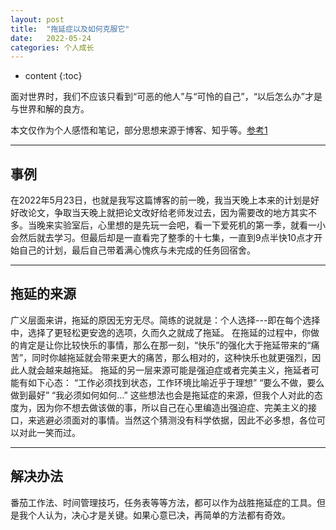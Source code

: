 ```yaml
---
layout: post
title:  "拖延症以及如何克服它"
date:   2022-05-24
categories: 个人成长
---
```

* content
{:toc}

面对世界时，我们不应该只看到“可恶的他人”与“可怜的自己”，“以后怎么办”才是与世界和解的良方。

本文仅作为个人感悟和笔记，部分思想来源于博客、知乎等。[参考1](https://www.zhihu.com/question/20929126/answer/16651099?utm_source=wechat_session&utm_medium=social&utm_oi=591952422420353024&utm_content=group3_Answer&utm_campaign=shareopn)

---
## 事例
在2022年5月23日，也就是我写这篇博客的前一晚，我当天晚上本来的计划是好好改论文，争取当天晚上就把论文改好给老师发过去，因为需要改的地方其实不多。当晚来实验室后，心里想的是先玩一会吧，看一下爱死机的第一季，就看一小会然后就去学习。但最后却是一直看完了整季的十七集，一直到9点半快10点才开始自己的计划，最后自己带着满心愧疚与未完成的任务回宿舍。

---
## 拖延的来源
广义层面来讲，拖延的原因无穷无尽。简练的说就是：个人选择---即在每个选择中，选择了更轻松更安逸的选项，久而久之就成了拖延。
在拖延的过程中，你做的肯定是让你比较快乐的事情，那么在那一刻，“快乐”的强化大于拖延带来的“痛苦”，同时你越拖延就会带来更大的痛苦，那么相对的，这种快乐也就更强烈，因此人就会越来越拖延。
拖延的另一层来源可能是强迫症或者完美主义，拖延者可能有如下心态：
“工作必须找到状态，工作环境比喻近乎于理想”
“要么不做，要么做到最好”
“我必须如何如何...”
这些想法也会是拖延症的来源，但我个人对此的态度为，因为你不想去做该做的事，所以自己在心里编造出强迫症、完美主义的接口，来逃避必须面对的事情。当然这个猜测没有科学依据，因此不必多想，各位可以对此一笑而过。

---
## 解决办法
番茄工作法、时间管理技巧，任务表等等方法，都可以作为战胜拖延症的工具。但是我个人认为，决心才是关键。如果心意已决，再简单的方法都有奇效。
